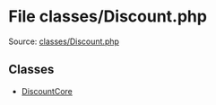 File classes/Discount.php
=========

Source: [classes/Discount.php](https://github.com/PrestaShop/PrestaShop/blob/1.5.0.13/classes/Discount.php)


Classes
-------

* [DiscountCore](class.DiscountCore.md)

